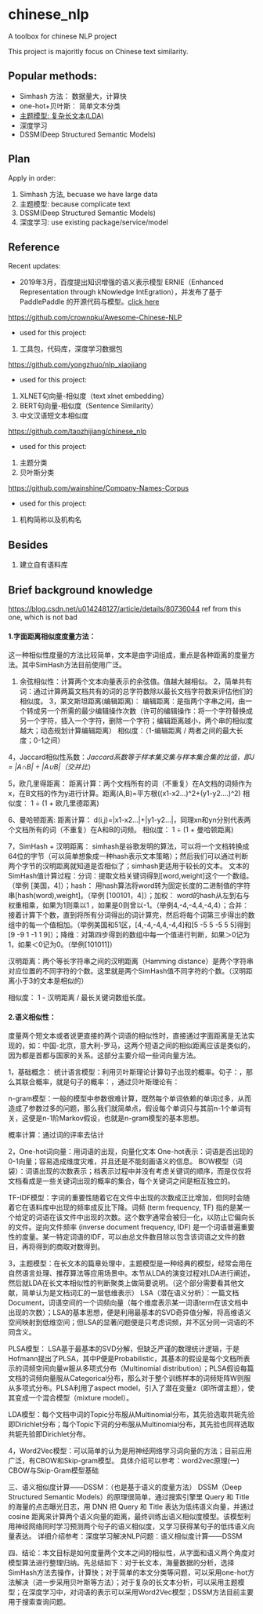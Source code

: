 # chinese_nlp
A toolbox for chinese NLP project

This project is majoritly focus on Chinese text similarity.

## Popular methods:


- Simhash 方法： 数据量大，计算快
- one-hot+贝叶斯： 简单文本分类
- [主题模型: 复杂长文本(LDA)](http://bloglxm.oss-cn-beijing.aliyuncs.com/lda-LDA%E6%95%B0%E5%AD%A6%E5%85%AB%E5%8D%A6.pdf)
- 深度学习
- DSSM(Deep Structured Semantic Models)


## Plan

Apply in order:

1. Simhash 方法, becuase we have large data
2. 主题模型: because complicate text 
3. DSSM(Deep Structured Semantic Models)
4. 深度学习: use existing package/service/model


## Reference 

Recent updates: 

- 2019年3月，百度提出知识增强的语义表示模型 ERNIE（Enhanced Representation through kNowledge IntEgration），并发布了基于 PaddlePaddle 的开源代码与模型。[click here](https://github.com/PaddlePaddle/ERNIE/blob/develop/README.zh.md)

https://github.com/crownpku/Awesome-Chinese-NLP

- used for this project:
1. 工具包，代码库，深度学习数据包

https://github.com/yongzhuo/nlp_xiaojiang

- used for this project:
1. XLNET句向量-相似度（text xlnet embedding）
2. BERT句向量-相似度（Sentence Similarity）
3. 中文汉语短文本相似度


https://github.com/taozhijiang/chinese_nlp

- used for this project:
1. 主题分类
2. 贝叶斯分类

https://github.com/wainshine/Company-Names-Corpus

- used for this project:
1. 机构简称以及机构名

## Besides

1. 建立自有语料库


## Brief background knowledge

https://blog.csdn.net/u014248127/article/details/80736044 ref from this one, which is not bad

#### 1.字面距离相似度度量方法：

这一种相似性度量的方法比较简单，文本是由字词组成，重点是各种距离的度量方法。其中SimHash方法目前使用广泛。 

1. 余弦相似性：计算两个文本向量表示的余弦值。值越大越相似。 
2，简单共有词：通过计算两篇文档共有的词的总字符数除以最长文档字符数来评估他们的相似度。
3，莱文斯坦距离(编辑距离)： 
编辑距离：是指两个字串之间，由一个转成另一个所需的最少编辑操作次数（许可的编辑操作：将一个字符替换成另一个字符，插入一个字符，删除一个字符；编辑距离越小，两个串的相似度越大；动态规划计算编辑距离） 
相似度：（1-编辑距离 / 两者之间的最大长度；0-1之间）

4，Jaccard相似性系数：*Jaccard系数等于样本集交集与样本集合集的比值，即J = |A∩B| ÷ |A∪B|（交并比*）

5，欧几里得距离： 
距离计算：两个文档所有的词（不重复）在A文档的词频作为x，在B文档的作为y进行计算。距离(A,B)=平方根((x1-x2…)^2+(y1-y2….)^2) 
相似度： 1 ÷ (1 + 欧几里德距离)

6、曼哈顿距离: 
距离计算： d(i,j)=|x1-x2…|+|y1-y2…|，同理xn和yn分别代表两个文档所有的词（不重复）在A和B的词频。 
相似度： 1 ÷ (1 + 曼哈顿距离)

7，SimHash + 汉明距离： simhash是谷歌发明的算法，可以将一个文档转换成64位的字节（可以简单想象成一种hash表示文本策略）；然后我们可以通过判断两个字节的汉明距离就知道是否相似了；simhash更适用于较长的文本。 
文本的SimHash值计算过程：分词：提取文档关键词得到[word,weight]这个一个数组。（举例 [美国，4]）；hash： 用hash算法将word转为固定长度的二进制值的字符串[hash(word),weight]。（举例 [100101，4]）；加权： word的hash从左到右与权重相乘，如果为1则乘以1 ，如果是0则曾以-1。（举例4,-4,-4,4,-4,4）；合并：接着计算下个数，直到将所有分词得出的词计算完，然后将每个词第三步得出的数组中的每一个值相加。（举例美国和51区，[4,-4,-4,4,-4,4]和[5 -5 5 -5 5 5]得到[9 -9 1 -1 1 9]）；降维：对第四步得到的数组中每一个值进行判断，如果＞0记为1，如果＜0记为0。（举例[101011]）

汉明距离：两个等长字符串之间的汉明距离（Hamming distance）是两个字符串对应位置的不同字符的个数。这里就是两个SimHash值不同字符的个数。（汉明距离小于3的文本是相似的）

相似度： 1 - 汉明距离 / 最长关键词数组长度。

#### 2.语义相似性：

度量两个短文本或者说更直接的两个词语的相似性时，直接通过字面距离是无法实现的，如：中国-北京，意大利-罗马，这两个短语之间的相似距离应该是类似的，因为都是首都与国家的关系。这部分主要介绍一些词向量方法。

1，基础概念： 
统计语言模型：利用贝叶斯理论计算句子出现的概率。句子：，那么其联合概率，就是句子的概率：，通过贝叶斯理论有： 

n-gram模型：一般的模型中参数很难计算，既然每个单词依赖的单词过多，从而造成了参数过多的问题，那么我们就简单点，假设每个单词只与其前n-1个单词有关，这便是n-1阶Markov假设，也就是n-gram模型的基本思想。 
 
概率计算：通过词的评率去估计

2，One-hot词向量：用词语的出现，向量化文本 
One-hot表示：词语是否出现的0-1向量；容易造成维度灾难，并且还是不能刻画语义的信息。 
BOW模型（词袋）：词语出现的次数表示；档表示过程中并没有考虑关键词的顺序，而是仅仅将文档看成是一些关键词出现的概率的集合，每个关键词之间是相互独立的。 

TF-IDF模型：字词的重要性随着它在文件中出现的次数成正比增加，但同时会随着它在语料库中出现的频率成反比下降。词频 (term frequency, TF) 指的是某一个给定的词语在该文件中出现的次数。这个数字通常会被归一化，以防止它偏向长的文件。逆向文件频率 (inverse document frequency, IDF) 是一个词语普遍重要性的度量。某一特定词语的IDF，可以由总文件数目除以包含该词语之文件的数目，再将得到的商取对数得到。

3，主题模型：在长文本的篇章处理中，主题模型是一种经典的模型，经常会用在自然语言处理、推荐算法等应用场景中。本节从LDA的演变过程对LDA进行阐述，然后就LDA在长文本相似性的判断聚类上做简要说明。（这个部分需要看其他文献，简单认为是文档词汇的一层低维表示） 
LSA（潜在语义分析）：一篇文档Document，词语空间的一个词频向量（每个维度表示某一词语term在该文档中出现的次数）；LSA的基本思想，便是利用最基本的SVD奇异值分解，将高维语义空间映射到低维空间；但LSA的显著问题便是只考虑词频，并不区分同一词语的不同含义。

PLSA模型： LSA基于最基本的SVD分解，但缺乏严谨的数理统计逻辑，于是Hofmann提出了PLSA，其中P便是Probabilistic，其基本的假设是每个文档所表示的词频空间向量w服从多项式分布（Multinomial distribution）；PLSA假设每篇文档的词频向量服从Categorical分布，那么对于整个训练样本的词频矩阵W则服从多项式分布。PLSA利用了aspect model，引入了潜在变量z（即所谓主题），使其变成一个混合模型（mixture model）。

LDA模型：每个文档中词的Topic分布服从Multinomial分布，其先验选取共轭先验即Dirichlet分布；每个Topic下词的分布服从Multinomial分布，其先验也同样选取共轭先验即Dirichlet分布。

4，Word2Vec模型：可以简单的认为是用神经网络学习词向量的方法；目前应用广泛，有CBOW和Skip-gram模型。 
具体介绍可以参考：word2vec原理(一) CBOW与Skip-Gram模型基础

三、语义相似度计算——DSSM：（也是基于语义的度量方法） 
DSSM（Deep Structured Semantic Models）的原理很简单，通过搜索引擎里 Query 和 Title 的海量的点击曝光日志，用 DNN 把 Query 和 Title 表达为低纬语义向量，并通过 cosine 距离来计算两个语义向量的距离，最终训练出语义相似度模型。该模型利用神经网络同时学习预测两个句子的语义相似度，又学习获得某句子的低纬语义向量表达。 
详细介绍参考：深度学习解决NLP问题：语义相似度计算——DSSM

四、结论：本文目标是如何度量两个文本之间的相似性，从字面和语义两个角度对模型算法进行整理归纳。先总结如下：对于长文本，海量数据的分析，选择SimHash方法去操作，计算快；对于简单的本文分类等问题，可以采用one-hot方法解决（进一步采用贝叶斯等方法）；对于复杂的长文本分析，可以采用主题模型；在深度学习中，对词语的表示可以采用Word2Vec模型；DSSM方法目前主要用于搜索查询问题。 
